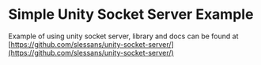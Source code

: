 Simple Unity Socket Server Example
==================================

Example of using unity socket server, library and docs can be found at [https://github.com/slessans/unity-socket-server/](https://github.com/slessans/unity-socket-server/)
